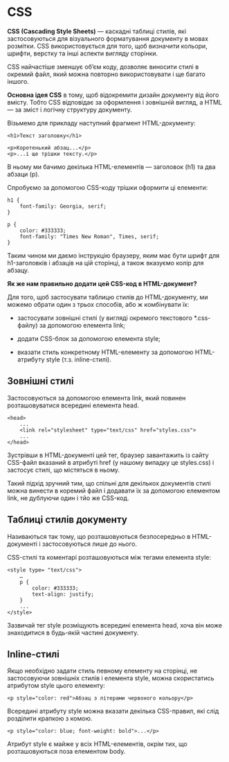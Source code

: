 # CSS

**CSS (Cascading Style Sheets)** — каскадні таблиці стилів, які застосовуються для візуального форматування документу в мовах розмітки. CSS використовується для того, щоб визначити кольори, шрифти, верстку та інші аспекти вигляду сторінки.

CSS найчастіше зменшує об’єм коду, дозволяє виносити стилі в окремий файл, який можна повторно використовувати і ще багато іншого.

**Основна ідея CSS** в тому, щоб відокремити дизайн документу від його вмісту. Тобто CSS відповідає за оформлення і зовнішній вигляд, а HTML — за зміст і логічну структуру документу.

Візьмемо для прикладу наступний фрагмент HTML-документу:

```
<h1>Текст заголовку</h1>

<p>Коротенький абзац...</p>
<p>...і ще трішки тексту.</p>
```

В ньому ми бачимо декілька HTML-елементів — заголовок (h1) та два абзаци (p).

Спробуємо за допомогою CSS-коду трішки оформити ці елементи:

```
h1 {
    font-family: Georgia, serif;
}

p {
    color: #333333;
    font-family: "Times New Roman", Times, serif;
}
```

Таким чином ми даємо інструкцію браузеру, яким має бути шрифт для h1-заголовків і абзаців на цій сторінці, а також вказуємо колір для абзацу.

**Як же нам правильно додати цей CSS-код в HTML-документ?**

Для того, щоб застосувати таблицю стилів до HTML-документу, ми можемо обрати один з трьох способів, або ж комбінувати їх:

* застосувати зовнішні стилі (у вигляді окремого текстового *.css-файлу) за допомогою елемента link;

* додати CSS-блок за допомогою елемента style;

* вказати стиль конкретному HTML-елементу за допомогою HTML-атрибуту style (т.з. inline-стилі).

## Зовнішні стилі

Застосовуються за допомогою елемента link, який повинен розташовуватися всередині елемента head.

```
<head>
    ...
    <link rel="stylesheet" type="text/css" href="styles.css">
    ...
</head>
```

Зустрівши в HTML-документі цей тег, браузер завантажить із сайту CSS-файл вказаний в атрибуті href (у нашому випадку це styles.css) і застосує стилі, що містяться в ньому.

Такий підхід зручний тим, що спільні для декількох документів стилі можна винести в коремий файл і додавати їх за допомогою елементом link, не дублуючи один і тйо же CSS-код.

## Таблиці стилів документу

Називаються так тому, що розташовуються безпосередньо в HTML-документі і застосовуються лише до нього.

CSS-стилі та коментарі розташовуються між тегами елемента style:

```
<style type= "text/css">
    …
    p {
        color: #333333;
        text-align: justify;
    }
    ...
</style>
```

Зазвичай тег style розміщують всередині елемента head, хоча він може знаходитися в будь-якій частині документу.

## Inline-стилі

Якщо необхідно задати стиль певному елементу на сторінці, не застосовуючи зовнішніх стилів і елемента style, можна скористатись атрибутом style цього елементу:

```
<p style="color: red">Абзац з літерами червоного кольору</p>
```

Всередині атрибуту style можна вказати декілька CSS-правил, які слід розділити крапкою з комою.

```
<p style="color: blue; font-weight: bold">...</p>
```

Атрибут style є майже у всіх HTML-елементів, окрім тих, що розташовуються поза елементом body.
